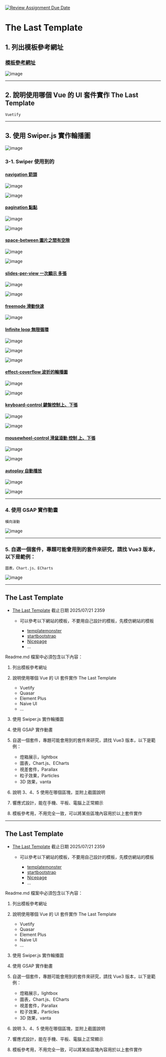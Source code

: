 [![Review Assignment Due Date](https://classroom.github.com/assets/deadline-readme-button-22041afd0340ce965d47ae6ef1cefeee28c7c493a6346c4f15d667ab976d596c.svg)](https://classroom.github.com/a/w-KMrjvJ)

# The Last Template

## 1. 列出模板參考網址

### [模板參考網址](https://demo.templatemonster.com/demo/241006.html?_gl=1*1omx8jx*_gcl_au*NzcxODk2MjI5LjE3NDk1MjcyMDQ.*_ga*MTM2NjI1MDE0OS4xNzQ5NTI3MjAx*_ga_FTPYEGT5LY*czE3NDk3Mjg5ODQkbzMkZzEkdDE3NDk3MzIxNjQkajIzJGwwJGgw)

![image](https://hackmd.io/_uploads/B1y73JW4lx.png)

---

## 2. 說明使用哪個 Vue 的 UI 套件實作 The Last Template

```
Vuetify
```

---

## 3. 使用 Swiper.js 實作輪播圖
![image](https://hackmd.io/_uploads/BJduY3TLxx.png)


### 3-1. Swiper 使用到的

#### [navigation 箭頭](https://swiperjs.com/demos#navigation)

![image](https://hackmd.io/_uploads/ry8qkuFSxl.png)

![image](https://hackmd.io/_uploads/BJcjydKSge.png)


#### [pagination 點點](https://swiperjs.com/demos#pagination)
![image](https://hackmd.io/_uploads/SJXZldtrgx.png)

![image](https://hackmd.io/_uploads/rJLzedKSee.png)

#### [space-between 圖片之間有空隙](https://swiperjs.com/demos#space-between)

![image](https://hackmd.io/_uploads/S1yhg_YBgg.png)

![image](https://hackmd.io/_uploads/SJs6xuKrxe.png)


#### [slides-per-view 一次顯示 多張](https://swiperjs.com/demos#slides-per-view)

![image](https://hackmd.io/_uploads/H1atZ_Yreg.png)

![image](https://hackmd.io/_uploads/Hyh6-dKBxx.png)


#### [freemode 滑動快速](https://swiperjs.com/demos#freemode)

![image](https://hackmd.io/_uploads/r1Muz_tSee.png)


#### [Infinite loop 無限循環](https://swiperjs.com/demos#infinite-loop)

![image](https://hackmd.io/_uploads/HJFrYPtHee.png)

![image](https://hackmd.io/_uploads/H1N6vwtHxl.png)

![image](https://hackmd.io/_uploads/B1GWuvKHle.png)


#### [effect-coverflow 波折的輪播圖](https://swiperjs.com/demos#effect-coverflow)
![image](https://hackmd.io/_uploads/r1hQKDtSel.png)

![image](https://hackmd.io/_uploads/H1VWFPKree.png)

#### [keyboard-control 鍵盤控制上、下張](https://swiperjs.com/demos#keyboard-control)

![image](https://hackmd.io/_uploads/Syhy9PYHxx.png)

![image](https://hackmd.io/_uploads/rJMqqPFreg.png)

#### [mousewheel-control 滑鼠滾動 控制 上、下張](https://swiperjs.com/demos#mousewheel-control)

![image](https://hackmd.io/_uploads/HyDvoPYSle.png)

![image](https://hackmd.io/_uploads/rJvUiPYSgl.png)


#### [autoplay 自動播放](https://swiperjs.com/demos#autoplay)

![image](https://hackmd.io/_uploads/r1CWnPYSgl.png)

![image](https://hackmd.io/_uploads/rkxNhvKBeg.png)

---

### 4. 使用 GSAP 實作動畫
```
橫向滾動
```
![image](https://hackmd.io/_uploads/H1OcK2TIle.png)

---

### 5. 自選一個套件，專題可能會用到的套件來研究，請找 Vue3 版本，以下是範例：

```
圖表，Chart.js、ECharts
```
![image](https://hackmd.io/_uploads/B1WG93pLlg.png)


---

## The Last Template

- [The Last Template](https://classroom.github.com/a/w-KMrjvJ) 截止日期 2025/07/21 2359

  - 可以參考以下網站的模板，不要用自己設計的模板，先模仿網站的模板

    - [templatemonster](https://www.templatemonster.com/)
    - [startbootstrap](https://startbootstrap.com/)
    - [Nicepage](https://nicepage.com/)
    - ...

Readme.md 檔案中必須包含以下內容：

1. 列出模板參考網址
2. 說明使用哪個 Vue 的 UI 套件實作 The Last Template

   - Vuetify
   - Quasar
   - Element Plus
   - Naive UI
   - ...

3. 使用 Swiper.js 實作輪播圖
4. 使用 GSAP 實作動畫
5. 自選一個套件，專題可能會用到的套件來研究，請找 Vue3 版本，以下是範例：

   - 燈箱展示，lightbox
   - 圖表，Chart.js、ECharts
   - 視差套件，Parallax
   - 粒子效果，Particles
   - 3D 效果，vanta

6. 說明 3、4、5 使用在哪個區塊，並附上截圖說明
7. 響應式設計，能在手機、平板、電腦上正常顯示
8. 模板參考用，不用完全一致，可以將某些區塊內容用於以上套件實作


---


## The Last Template

- [The Last Template](https://classroom.github.com/a/w-KMrjvJ) 截止日期 2025/07/21 2359

  - 可以參考以下網站的模板，不要用自己設計的模板，先模仿網站的模板

    - [templatemonster](https://www.templatemonster.com/)
    - [startbootstrap](https://startbootstrap.com/)
    - [Nicepage](https://nicepage.com/)
    - ...

Readme.md 檔案中必須包含以下內容：

1. 列出模板參考網址
2. 說明使用哪個 Vue 的 UI 套件實作 The Last Template

   - Vuetify
   - Quasar
   - Element Plus
   - Naive UI
   - ...

3. 使用 Swiper.js 實作輪播圖
4. 使用 GSAP 實作動畫
5. 自選一個套件，專題可能會用到的套件來研究，請找 Vue3 版本，以下是範例：

   - 燈箱展示，lightbox
   - 圖表，Chart.js、ECharts
   - 視差套件，Parallax
   - 粒子效果，Particles
   - 3D 效果，vanta

6. 說明 3、4、5 使用在哪個區塊，並附上截圖說明
7. 響應式設計，能在手機、平板、電腦上正常顯示
8. 模板參考用，不用完全一致，可以將某些區塊內容用於以上套件實作